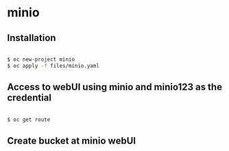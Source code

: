 # minio

## Installation

```bash

$ oc new-project minio
$ oc apply -f files/minio.yaml

```

## Access to webUI using minio and minio123 as the credential

```bash

$ oc get route

```

## Create bucket at minio webUI

```bash



```
